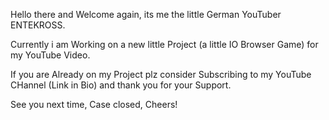 Hello there and Welcome again, its me the little German YouTuber ENTEKROSS.

Currently i am Working on a new little Project (a little IO Browser Game) for my YouTube Video.

If you are Already on my Project plz consider Subscribing to my YouTube CHannel (Link in Bio) and thank you for your Support.

See you next time,
Case closed, Cheers!
